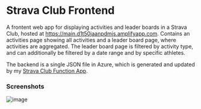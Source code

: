 # Strava Club Frontend

A frontent web app for displaying activities and leader boards in a Strava Club, hosted at https://main.d1t50jaanpdmjs.amplifyapp.com. Contains an activities page showing all activities and a leader board page, where activities are aggregated. The leader board page is filtered by activity type, and can additionally be filtered by a date range and by specific athletes.

The backend is a single JSON file in Azure, which is generated and updated by my [Strava Club Function App](https://github.com/iamlogand/strava-function-app).

### Screenshots
![image](https://github.com/iamlogand/strava-club-frontend/assets/104830874/a3c9439e-7f26-4b1a-b811-b4072b199c5f)
